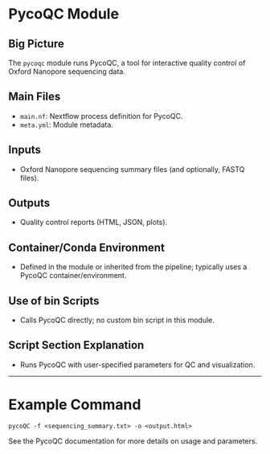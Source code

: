 # PycoQC Module

## Big Picture
The `pycoqc` module runs PycoQC, a tool for interactive quality control of Oxford Nanopore sequencing data.

## Main Files
- `main.nf`: Nextflow process definition for PycoQC.
- `meta.yml`: Module metadata.

## Inputs
- Oxford Nanopore sequencing summary files (and optionally, FASTQ files).

## Outputs
- Quality control reports (HTML, JSON, plots).

## Container/Conda Environment
- Defined in the module or inherited from the pipeline; typically uses a PycoQC container/environment.

## Use of bin Scripts
- Calls PycoQC directly; no custom bin script in this module.

## Script Section Explanation
- Runs PycoQC with user-specified parameters for QC and visualization.

---

# Example Command
```
pycoQC -f <sequencing_summary.txt> -o <output.html>
```

See the PycoQC documentation for more details on usage and parameters.
